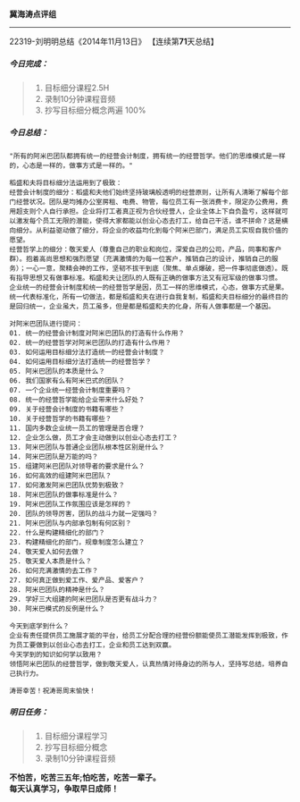 **冀海涛点评组**

------

22319-刘明明总结《2014年11月13日》
【连续第**71**天总结】

##### __今日完成：__
>1. 目标细分课程2.5H
>2. 录制10分钟课程音频
>3. 抄写目标细分概念两遍 100%

##### __今日总结：__
	"所有的阿米巴团队都拥有统一的经营会计制度，拥有统一的经营哲学。他们的思维模式是一样的，心态是一样的，做事方式是一样的。"
	
	稻盛和夫将目标细分法运用到了极致：
	经营会计制度的细分：稻盛和夫他们始终坚持玻璃般透明的经营原则，让所有人清晰了解每个部门经营状况。团队是均摊办公室房租、电费、物管，每位员工有一张消费卡，限定办公费用，费用超支则个人自行承担。企业将打工者真正视为合伙经营人，企业全体上下自负盈亏，这样就可以激发每个员工无限的潜能，使得大家都能以创业心态去打工，给自己干活，谁不拼命？这是横向细分。从利益驱动做了细分，将企业的收益均化到每个阿米巴部门，满足员工实现自我价值的愿望。
	经营哲学上的细分：敬天爱人（尊重自己的职业和岗位，深爱自己的公司，产品，同事和客户群）。抱着高尚思想和强烈愿望（充满激情的为每一位客户，推销自己的设计，推销自己的服务）；一心一意，聚精会神的工作，坚韧不拔干到底（聚焦、单点爆破，把一件事彻底做透）。既有指导思想又有做事标准。稻盛和夫让团队的人既有正确的做事方法又有冠军级的做事习惯。
	企业统一的经营会计制度和统一的经营哲学是因，员工一样的思维模式，心态，做事方式是果。统一代表标准化，所有一切做法，都是稻盛和夫在进行自我复制，稻盛和夫目标细分的最终目的是回归统一，企业虽大，员工虽多，但是都是稻盛和夫的化身，所有人做事都是一个基因。
	
	对阿米巴团队进行提问：
    01. 统一的经营会计制度对阿米巴团队的打造有什么作用？
	02. 统一的经营哲学对阿米巴团队的打造有什么作用？
	03. 如何运用目标细分法打造统一的经营会计制度？
	04. 如何运用目标细分法打造统一的经营哲学？
	05. 阿米巴团队的本质是什么？
	06. 我们国家有么有阿米巴式的团队？
	07. 一个企业统一经营会计制度重要吗？
	08. 统一的经营哲学能给企业带来什么好处？
	09. 关于经营会计制度的书籍有哪些？
	10. 关于经营哲学的书籍有哪些？
	11. 国内多数企业统一员工的管理是否合理？
	12. 企业怎么做，员工才会主动做到以创业心态去打工？
	13. 阿米巴团队与普通企业团队根本性区别是什么？
	14. 阿米巴团队是万能的吗？
	15. 组建阿米巴团队对领导者的要求是什么？
	16. 如何高效的组建阿米巴团队？
	17. 如何激发阿米巴团队优势到极致？
	18. 阿米巴团队的做事标准是什么？
	19. 阿米巴团队工作氛围应该是怎样的？
	20. 团队的领导厉害，团队的战斗力就一定强吗？
	21. 阿米巴团队与内部承包制有何区别？
	22. 什么是构建精细化的部门？
	23. 构建精细化的部门，规章制度怎么建立？
	24. 敬天爱人如何去做？
	25. 敬天爱人本质是什么？
	26. 如何充满激情的去工作？
	27. 如何真正做到爱工作、爱产品、爱客户？
	28. 阿米巴团队的精神是什么？
	29. 学好三大组建的阿米巴团队是否更有战斗力？
	30. 阿米巴模式的反例是什么？

    今天到底学到什么？
    企业有责任提供员工施展才能的平台，给员工分配合理的经营份额能使员工潜能发挥到极致，作为员工要做到以创业心态去打工，企业和员工达到双赢。
    今天学到的知识如何学以致用？
    领悟阿米巴团队的经营哲学，做到敬天爱人，认真热情对待身边的所与人，坚持写总结，培养自己执行力。
	
    涛哥幸苦！祝涛哥周末愉快！
##### __明日任务：__
>1. 目标细分课程学习
>2. 抄写目标细分概念
>3. 录制10分钟课程音频

**不怕苦，吃苦三五年;怕吃苦，吃苦一辈子。**  
**每天认真学习，争取早日成师！**